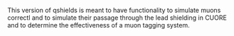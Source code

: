This version of qshields is meant to have functionality to simulate muons correctl and to simulate their passage through the lead shielding in CUORE and to determine the effectiveness of a muon tagging system.